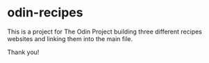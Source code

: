 # odin-recipes

This is a project for The Odin Project building three different recipes websites and linking them into the main file.

Thank you!